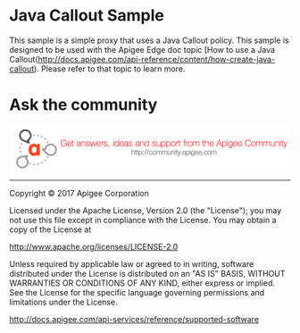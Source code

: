 # Java Callout Sample

This sample is a simple proxy that uses a Java Callout policy. This sample is designed to be used with the Apigee Edge doc topic [How to use a Java Callout(http://docs.apigee.com/api-reference/content/how-create-java-callout). Please refer to that topic to learn more.


# Ask the community

[![alt text](../../images/apigee-community.png "Apigee Community is a great place to ask questions and find answers about developing API proxies. ")](https://community.apigee.com?via=github)

---

Copyright © 2017 Apigee Corporation

Licensed under the Apache License, Version 2.0 (the "License"); you may not use
this file except in compliance with the License. You may obtain a copy
of the License at

http://www.apache.org/licenses/LICENSE-2.0

Unless required by applicable law or agreed to in writing, software
distributed under the License is distributed on an "AS IS" BASIS,
WITHOUT WARRANTIES OR CONDITIONS OF ANY KIND, either express or implied.
See the License for the specific language governing permissions and
limitations under the License.

http://docs.apigee.com/api-services/reference/supported-software